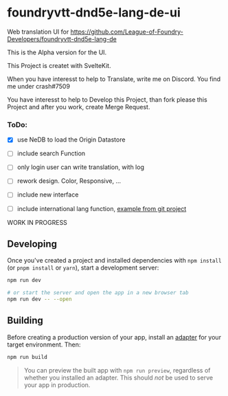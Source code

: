 
# foundryvtt-dnd5e-lang-de-ui

Web translation UI for https://github.com/League-of-Foundry-Developers/foundryvtt-dnd5e-lang-de

This is the Alpha version for the UI.

This Project is createt with SvelteKit. 

When you have interesst to help to Translate, write me on Discord. You find me under crash#7509

You have interesst to help to Develop this Project, than fork please this Project and after you work, create Merge Request.

### ToDo:
- [x] use NeDB to load the Origin Datastore
- [ ] include search Function
- [ ] only login user can write translation, with log
- [ ] rework design. Color, Responsive, ...
- [ ] include new interface
- [ ] include international lang function, [example from git project](https://github.com/dreitzner/kit-i18n/blob/master/src/hooks.ts)



WORK IN PROGRESS

## Developing

Once you've created a project and installed dependencies with `npm install` (or `pnpm install` or `yarn`), start a development server:

```bash
npm run dev

# or start the server and open the app in a new browser tab
npm run dev -- --open
```

## Building

Before creating a production version of your app, install an [adapter](https://kit.svelte.dev/docs#adapters) for your target environment. Then:

```bash
npm run build
```

> You can preview the built app with `npm run preview`, regardless of whether you installed an adapter. This should _not_ be used to serve your app in production.
